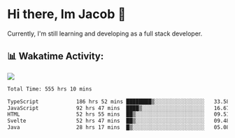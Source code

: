 # Hi there, Im Jacob 👋
Currently, I'm still learning and developing as a full stack developer.

## 📊 Wakatime Activity:

![](https://wakatime.com/share/@bfeff6fe-7f39-433c-bc17-53e716b9a274/c1084c79-5b1a-4658-a9e1-8a8ffabbc873.svg)

<!--START_SECTION:waka-->

```txt
Total Time: 555 hrs 10 mins

TypeScript            186 hrs 52 mins ████████▒░░░░░░░░░░░░░░░░   33.58 %
JavaScript            92 hrs 47 mins  ████▒░░░░░░░░░░░░░░░░░░░░   16.67 %
HTML                  52 hrs 55 mins  ██▒░░░░░░░░░░░░░░░░░░░░░░   09.51 %
Svelte                52 hrs 47 mins  ██▒░░░░░░░░░░░░░░░░░░░░░░   09.48 %
Java                  28 hrs 17 mins  █▒░░░░░░░░░░░░░░░░░░░░░░░   05.08 %
```

<!--END_SECTION:waka-->
